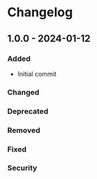 # Changelog

## 1.0.0 - 2024-01-12

### Added

- Initial commit

### Changed

### Deprecated

### Removed

### Fixed

### Security
